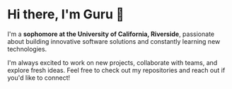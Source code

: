 # Hi there, I'm Guru 👋

I'm a **sophomore at the University of California, Riverside**, passionate about building innovative software solutions and constantly learning new technologies.

I'm always excited to work on new projects, collaborate with teams, and explore fresh ideas. Feel free to check out my repositories and reach out if you'd like to connect!
